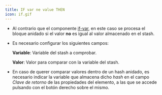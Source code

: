 ```yaml
---
title: IF var ne value THEN
icon: if.gif
---
```

* Al contrario que el componente [if-var](Reglas/Paleta/Control/if-var), en este caso se procesa el bloque anidado si el valor **no** es igual al valor almacenado en el stash.

* Es necesario configurar los siguientes campos:

    **Variable**: Variable del stash a comprobar.

    **Valor**: Valor para comparar con la variable del stash.

* En caso de querer comparar valores dentro de un hash anidado, es necesario indicar la variable que almacena dicho *hash* en el campo *Clave de retorno* de las propiedades del elemento, a las que se accede pulsando con el botón derecho sobre el mismo.